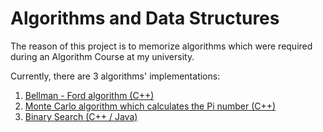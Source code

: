 Algorithms and Data Structures
===========================

The reason of this project is to memorize algorithms which were required during an Algorithm Course at my university. 

Currently, there are 3 algorithms' implementations:

1. [Bellman - Ford algorithm (C++)](https://github.com/mmBs/AlgorithmsAndDataStructures/tree/master/BellmanFordAlgorithm)
2. [Monte Carlo algorithm which calculates the Pi number (C++)](https://github.com/mmBs/AlgorithmsAndDataStructures/tree/master/MonteCarloAlgorithmPi)
3. [Binary Search (C++ / Java)](https://github.com/mmBs/AlgorithmsAndDataStructures/tree/master/BinarySearch)
